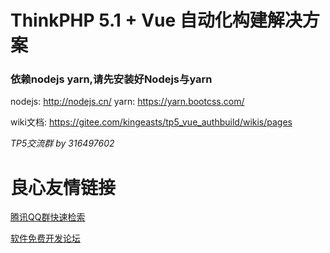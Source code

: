 ThinkPHP 5.1 + Vue 自动化构建解决方案
===============

### 依赖nodejs yarn,请先安装好Nodejs与yarn

nodejs: http://nodejs.cn/ 
yarn:   https://yarn.bootcss.com/

wiki文档: https://gitee.com/kingeasts/tp5_vue_authbuild/wikis/pages

_TP5交流群 by 316497602_


 # 良心友情链接

[腾讯QQ群快速检索](http://u.720life.cn/s/8cf73f7c)

[软件免费开发论坛](http://u.720life.cn/s/bbb01dc0)